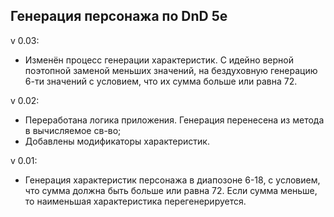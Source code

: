 ## Генерация персонажа по DnD 5e

v 0.03:
- Изменён процесс генерации характеристик. С идейно верной поэтопной заменой меньших значений, на бездуховную генерацию 6-ти значений с условием, что их сумма больше или равна 72.

v 0.02:
- Переработана логика приложения. Генерация перенесена из метода в вычисляемое св-во;
- Добавлены модификаторы характеристик.

v 0.01:
 - Генерация характеристик персонажа в диапозоне 6-18, с условием, что сумма должна быть больше или равна 72. Если сумма меньше, то наименьшая характеристика перегенерируется.